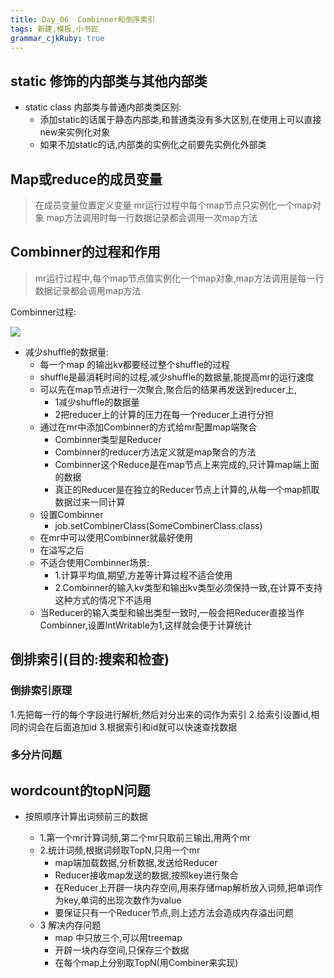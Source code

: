 ```yaml
---
title: Day_06  Combinner和倒序索引
tags: 新建,模板,小书匠
grammar_cjkRuby: true
---
```




## static 修饰的内部类与其他内部类
- static class 内部类与普通内部类类区别:
	- 添加static的话属于静态内部类,和普通类没有多大区别,在使用上可以直接new来实例化对象
	- 如果不加static的话,内部类的实例化之前要先实例化外部类

## Map或reduce的成员变量

> 在成员变量位置定义变量
>  mr运行过程中每个map节点只实例化一个map对象 
>  map方法调用时每一行数据记录都会调用一次map方法

## Combinner的过程和作用

> mr运行过程中,每个map节点值实例化一个map对象,map方法调用是每一行数据记录都会调用map方法

Combinner过程:

![][1]

- 减少shuffle的数据量:
	- 每一个map 的输出kv都要经过整个shuffle的过程
	- shuffle是最消耗时间的过程,减少shuffle的数据量,能提高mr的运行速度
	- 可以先在map节点进行一次聚合,聚合后的结果再发送到reducer上,
		- 1减少shuffle的数据量
		- 2把reducer上的计算的压力在每一个reducer上进行分担
    - 通过在mr中添加Combinner的方式给mr配置map端聚合
		- Combinner类型是Reducer
		- Combinner的reducer方法定义就是map聚合的方法
		- Combinner这个Reduce是在map节点上来完成的,只计算map端上面的数据
		- 真正的Reducer是在独立的Reducer节点上计算的,从每一个map抓取数据过来一同计算
    - 设置Combinner
		- job.setCombinerClass(SomeCombinerClass.class)
    - 在mr中可以使用Combinner就最好使用
    - 在溢写之后
    - 不适合使用Combinner场景:
		- 1.计算平均值,期望,方差等计算过程不适合使用
		- 2.Combinner的输入kv类型和输出kv类型必须保持一致,在计算不支持这种方式的情况下不适用
    - 当Reducer的输入类型和输出类型一致时,一般会把Reducer直接当作Combinner,设置IntWritable为1,这样就会便于计算统计


## 倒排索引(目的:搜索和检查)

### 倒排索引原理
1.先把每一行的每个字段进行解析,然后对分出来的词作为索引
2.给索引设置id,相同的词会在后面追加id
3.根据索引和id就可以快速查找数据

### 多分片问题


## wordcount的topN问题
- 按照顺序计算出词频前三的数据
	- 1.第一个mr计算词频,第二个mr只取前三输出,用两个mr
	- 2.统计词频,根据词频取TopN,只用一个mr
		- map端加载数据,分析数据,发送给Reducer
		- Reducer接收map发送的数据,按照key进行聚合
		- 在Reducer上开辟一块内存空间,用来存储map解析放入词频,把单词作为key,单词的出现次数作为value
		-  要保证只有一个Reducer节点,则上述方法会造成内存溢出问题
     - 3 解决内存问题
		 - map 中只放三个,可以用treemap
		 - 开辟一块内存空间,只保存三个数据
		 - 在每个map上分别取TopN(用Combiner来实现)






  [1]: https://www.github.com/wxdsunny/images/raw/master/1508118485887.jpg